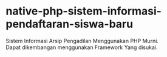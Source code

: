 # native-php-sistem-informasi-pendaftaran-siswa-baru
Sistem Informasi Arsip Pengadilan Menggunakan PHP Murni. <br>
Dapat dikembangan menggunakan Framework Yang disukai.